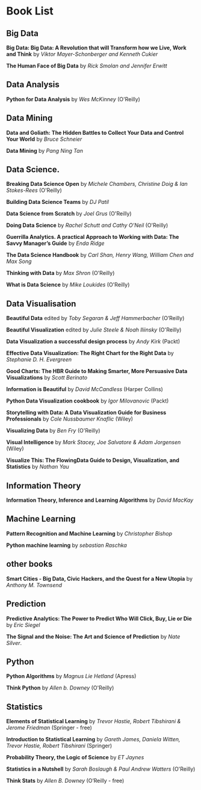 # Book List 

## Big Data

**Big Data: Big Data: A Revolution that will Transform how we Live, Work and Think** by *Viktor Mayer-Schonberger and Kenneth Cukier*

**The Human Face of Big Data** by *Rick Smolan and Jennifer Erwitt*

## Data Analysis

**Python for Data Analysis** by *Wes McKinney* (O'Reilly)

## Data Mining

**Data and Goliath: The Hidden Battles to Collect Your Data and Control Your World** by *Bruce Schneier*

**Data Mining** by *Pang Ning Tan*

## Data Science.

**Breaking Data Science Open** by *Michele Chambers, Christine Doig & Ian Stokes-Rees* (O'Reilly)

**Building Data Science Teams** by *DJ Patil*

**Data Science from Scratch** by *Joel Grus* (O'Reilly)

**Doing Data Science** by *Rachel Schutt and Cathy O’Neil* (O'Reilly)

**Guerrilla Analytics. A practical Approach to Working with Data: The Savvy Manager’s Guide** by *Enda Ridge*

**The Data Science Handbook** by *Carl Shan, Henry Wang, William Chen and Max Song*

**Thinking with Data** by *Max Shron* (O'Reilly)

**What is Data Science** by *Mike Loukides* (O'Reilly)

## Data Visualisation

**Beautiful Data** edited by *Toby Segaran & Jeff Hammerbacher* (O’Reilly)

**Beautiful Visualization** edited by *Julie Steele & Noah lliinsky* (O'Reilly)

**Data Visualization a successful design process** by *Andy Kirk* (Packt)

**Effective Data Visualization: The Right Chart for the Right Data** by *Stephanie D. H. Evergreen*

**Good Charts: The HBR Guide to Making Smarter, More Persuasive Data Visualizations** by *Scott Berinato*

**Information is Beautiful** by *David McCandless* (Harper Collins)

**Python Data Visualization cookbook** by *Igor Milovanovic* (Packt)

**Storytelling with Data: A Data Visualization Guide for Business Professionals** by *Cole Nussbaumer Knaflic* (Wiley)

**Visualizing Data** by *Ben Fry* (O'Reilly)

**Visual Intelligence** by *Mark Stacey, Joe Salvatore & Adam Jorgensen* (Wiley)

**Visualize This: The FlowingData Guide to Design, Visualization, and Statistics** by *Nathan Yau*

## Information Theory

**Information Theory, Inference and Learning Algorithms** by *David MacKay*

## Machine Learning

**Pattern Recognition and Machine Learning** by *Christopher Bishop*

**Python machine learning** by *sebastian Raschka*

## other books

**Smart Cities - Big Data, Civic Hackers, and the Quest for a New Utopia** by *Anthony M. Townsend*

## Prediction

**Predictive Analytics: The Power to Predict Who Will Click, Buy, Lie or Die** by *Eric Siegel*

**The Signal and the Noise: The Art and Science of Prediction** by *Nate Silver*.

## Python

**Python Algorithms** by *Magnus Lie Hetland* (Apress)

**Think Python** by *Allen b. Downey* (O'Reilly)

## Statistics

**Elements of Statistical Learning** by *Trevor Hastie, Robert Tibshirani & Jerome Friedman* (Springer - free)

**Introduction to Statistical Learning** by *Gareth James, Daniela Witten, Trevor Hastie, Robert Tibshirani* (Springer)

**Probability Theory, the Logic of Science** by *ET Jaynes*

**Statistics in a Nutshell** by *Sarah Boslaugh & Paul Andrew Watters* (O'Reilly)

**Think Stats** by *Allen B. Downey* (O’Reilly - free)
